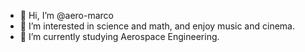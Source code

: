 - 👋 Hi, I’m @aero-marco
- 👀 I’m interested in science and math, and enjoy music and cinema.
- 🌱 I’m currently studying Aerospace Engineering.

<!---
aero-marco/aero-marco is a ✨ special ✨ repository because its `README.md` (this file) appears on your GitHub profile.
You can click the Preview link to take a look at your changes.
--->
